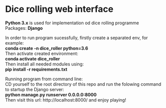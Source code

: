 # Dice rolling web interface

<b>Python 3.x</b> is used for implementation od dice rolling programme<br />
Packages: <b>Django</b>

In order to run program sucessfully, firstly create a separated env, for example:<br />
<b>conda create -n dice_roller python=3.6</b> <br />
Then activate created environment:</br>
<b>conda activate dice_roller</b></br>
Then install all needed modules using:<br />
<b>pip install -r requirements.txt</b>

Running program from command line:<br />
CD yourself to the root directory of this repo and run the folowing command to startup the Django server:<br />
<b>python manage.py runserver 0.0.0.0:8000</b><br/>
Then visit this url: http://localhost:8000/ and enjoy playing!

